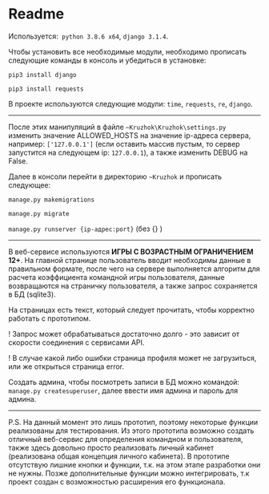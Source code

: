 # Readme

Используется:` python 3.8.6 x64`, `django 3.1.4`.

Чтобы установить все необходимые модули, необходимо прописать следующие команды в консоль и убедиться в установке:

`pip3 install django`

`pip3 install requests`

В проекте используются следующие модули: `time`, `requests`, `re`, `django`.
____
После этих манипуляций в файле `~Kruzhok\Kruzhok\settings.py` изменить значение ALLOWED_HOSTS на значение ip-адреса сервера, например: `['127.0.0.1']` (если оставить массив пустым, то сервер запустится на следующем ip: `127.0.0.1`), а также изменить DEBUG на False.

Далее в консоли перейти в директорию `~Kruzhok` и прописать следующее:

`manage.py makemigrations`

`manage.py migrate`

`manage.py runserver {ip-адрес:port}` (без {} )

____

В веб-сервисе используются **ИГРЫ С ВОЗРАСТНЫМ ОГРАНИЧЕНИЕМ 12+**. На главной странице пользователь вводит необходимы данные в правильном формате, после чего на сервере выполняется алгоритм для расчета коэффициента командной игры пользователя, данные возвращаются на страничку пользователя, а также запрос сохраняется в БД (sqlite3). 

На страницах есть текст, который следует прочитать, чтобы корректно работать с прототипом.

! Запрос может обрабатываться достаточно долго - это зависит от скорости соединения с сервисами API.

! В случае какой либо ошибки страница профиля может не загрузиться, или же открыться страница error.

Создать админа, чтобы посмотреть записи в БД можно командой:
 `manage.py createsuperuser`, далее ввести имя админа и пароль для админа.
 ____

P.S. На данный момент это лишь прототип, поэтому некоторые функции реализованы для тестирования. Из этого прототипа возможно создать отличный веб-сервис для определения командном и пользователя, также здесь довольно просто реализовать личный кабинет (реализована общая концепция личного кабинета). В прототипе отсутствую лишние кнопки и функции, т.к. на этом этапе разработки они не нужны. Позже дополнительные функции можно интегрировать, т.к проект создан с возможностью расширения его функционала. 
